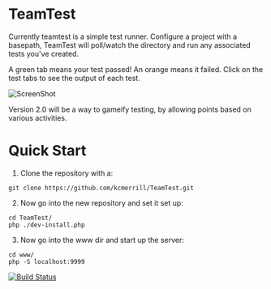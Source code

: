 TeamTest
========

Currently teamtest is a simple test runner. Configure a project with a basepath, TeamTest will poll/watch the directory and run any associated tests you've created.

A green tab means your test passed! An orange means it failed. Click on the test tabs to see the output of each test. 


![ScreenShot](https://raw.github.com/kcmerrill/TeamTest/master/www/images/tt/preview.png)

Version 2.0 will be a way to gameify testing, by allowing points based on various activities.   


Quick Start
===========
1. Clone the repository with a:
```
git clone https://github.com/kcmerrill/TeamTest.git
```

2. Now go into the new repository and set it set up:
```
cd TeamTest/
php ./dev-install.php
```

3. Now go into the www dir and start up the server:
```
cd www/
php -S localhost:9999 
```


[![Build Status](https://travis-ci.org/kcmerrill/TeamTest.png?branch=master)](https://travis-ci.org/kcmerrill/TeamTest)
